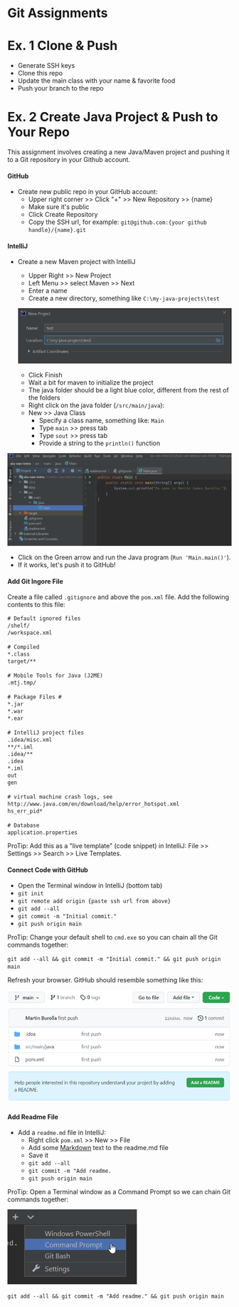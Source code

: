 # Git Assignments

# Ex. 1 Clone & Push
- Generate SSH keys
- Clone this repo
- Update the main class with your name & favorite food
- Push your branch to the repo

# Ex. 2 Create Java Project & Push to Your Repo
This assignment involves creating a new Java/Maven project and pushing it to a Git repository in your 
Github account.

#### GitHub
- Create new public repo in your GitHub account:
    - Upper right corner >> Click "+" >> New Repository >> {name}
    - Make sure it's public
    - Click Create Repository
    - Copy the SSH url, for example: `git@github.com:{your github handle}/{name}.git`

#### IntelliJ
- Create a new Maven project with IntelliJ
    - Upper Right >> New Project
    - Left Menu >> select Maven >> Next
    - Enter a name
    - Create a new directory, something like `C:\my-java-projects\test`

  ![](./docs/new-java-project.png)

    - Click Finish
    - Wait a bit for maven to initialize the project
    - The java folder should be a light blue color, different from the rest of the folders
    - Right click on the java folder (`/src/main/java`):
    - New >> Java Class
        - Specify a class name, something like: `Main`
        - Type `main` >> press tab
        - Type `sout` >> press tab
        - Provide a string to the `println()` function

![](./docs/main.png)

- Click on the Green arrow and run the Java program (`Run 'Main.main()'`).
- If it works, let's push it to GitHub!

#### Add Git Ingore File
Create a file called `.gitignore` and above the `pom.xml` file.  Add the following contents to this file:

```
# Default ignored files
/shelf/
/workspace.xml

# Compiled
*.class
target/**

# Mobile Tools for Java (J2ME)
.mtj.tmp/

# Package Files #
*.jar
*.war
*.ear

# IntelliJ project files
.idea/misc.xml
**/*.iml
.idea/**
.idea
*.iml
out
gen

# virtual machine crash logs, see http://www.java.com/en/download/help/error_hotspot.xml
hs_err_pid*

# Database
application.properties
```
ProTip: Add this as a "live template" (code snippet) in IntelliJ: File >> Settings >> Search >> Live Templates.

#### Connect Code with GitHub
- Open the Terminal window in IntelliJ (bottom tab)
- `git init`
- `git remote add origin {paste ssh url from above}`
- `git add --all`
- `git commit -m "Initial commit."`
- `git push origin main`

ProTip: Change your default shell to `cmd.exe` so you can chain all the Git commands together:

`git add --all && git commit -m "Initial commit." && git push origin main`

Refresh your browser.  GitHub should resemble something like this:

![](./docs/github.png)

#### Add Readme File
- Add a `readme.md` file in IntelliJ:
    - Right click `pom.xml` >> New >> File
    - Add some [Markdown](https://www.markdownguide.org/basic-syntax/) text to the readme.md file
    - Save it
    - `git add --all`
    - `git commit -m "Add readme.`
    - `git push origin main`

ProTip: Open a Terminal window as a Command Prompt so we can chain Git commands together:

![](./docs/cmd-shell.png)

`git add --all && git commit -m "Add readme." && git push origin main`
